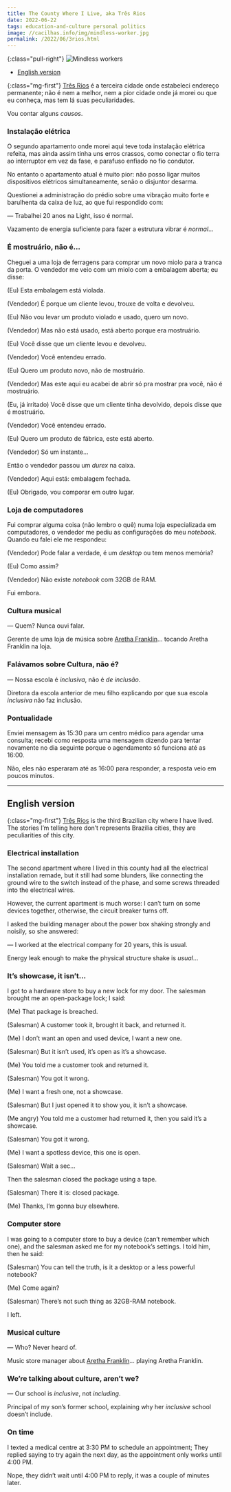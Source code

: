 ```yaml
---
title: The County Where I Live, aka Três Rios
date: 2022-06-22
tags: education-and-culture personal politics
image: //cacilhas.info/img/mindless-worker.jpg
permalink: /2022/06/3rios.html
---
```

[3rios]: https://www.openstreetmap.org/relation/2215565
[aretha]: https://en.wikipedia.org/wiki/Aretha_Franklin

{:class="pull-right"} <img alt="Mindless workers" src="{{{ image }}}" />

- [English version](#english-version)

{:class="mg-first"} [Três Rios][3rios] é a terceira cidade onde estabeleci
endereço permanente; não é nem a melhor, nem a pior cidade onde já morei ou
que eu conheça, mas tem lá suas peculiaridades.

Vou contar alguns *causos*.

### Instalação elétrica

O segundo apartamento onde morei aqui teve toda instalação elétrica refeita,
mas ainda assim tinha uns erros crassos, como conectar o fio terra ao
interruptor em vez da fase, e parafuso enfiado no fio condutor.

No entanto o apartamento atual é muito pior: não posso ligar muitos dispositivos
elétricos simultaneamente, senão o disjuntor desarma.

Questionei a administração do prédio sobre uma vibração muito forte e barulhenta
da caixa de luz, ao que fui respondido com:

— Trabalhei 20 anos na Light, isso é normal.

Vazamento de energia suficiente para fazer a estrutura vibrar é *normal*…

### É mostruário, não é…

Cheguei a uma loja de ferragens para comprar um novo miolo para a tranca da
porta. O vendedor me veio com um miolo com a embalagem aberta; eu disse:

(Eu) Esta embalagem está violada.

(Vendedor) É porque um cliente levou, trouxe de volta e devolveu.

(Eu) Não vou levar um produto violado e usado, quero um novo.

(Vendedor) Mas não está usado, está aberto porque era mostruário.

(Eu) Você disse que um cliente levou e devolveu.

(Vendedor) Você entendeu errado.

(Eu) Quero um produto novo, não de mostruário.

(Vendedor) Mas este aqui eu acabei de abrir só pra mostrar pra você, não é
mostruário.

(Eu, já irritado) Você disse que um cliente tinha devolvido, depois disse que
é mostruário.

(Vendedor) Você entendeu errado.

(Eu) Quero um produto de fábrica, este está aberto.

(Vendedor) Só um instante…

Então o vendedor passou um *durex* na caixa.

(Vendedor) Aqui está: embalagem fechada.

(Eu) Obrigado, vou comporar em outro lugar.

### Loja de computadores

Fui comprar alguma coisa (não lembro o quê) numa loja especializada em
computadores, o vendedor me pediu as configurações do meu *notebook*. Quando eu
falei ele me respondeu:

(Vendedor) Pode falar a verdade, é um *desktop* ou tem menos memória?

(Eu) Como assim?

(Vendedor) Não existe *notebook* com 32GB de RAM.

Fui embora.

### Cultura musical

— Quem? Nunca ouvi falar.

Gerente de uma loja de música sobre [Aretha Franklin][aretha]… tocando Aretha
Franklin na loja.

### Falávamos sobre Cultura, não é?

— Nossa escola é *inclusiva*, não é *de inclusão*.

Diretora da escola anterior de meu filho explicando por que sua escola
*inclusiva* não faz inclusão.

### Pontualidade

Enviei mensagem às 15:30 para um centro médico para agendar uma consulta;
recebi como resposta uma mensagem dizendo para tentar novamente no dia seguinte
porque o agendamento só funciona até as 16:00.

Não, eles não esperaram até as 16:00 para responder, a resposta veio em poucos
minutos.

-----

## English version

{:class="mg-first"} [Três Rios][3rios] is the third Brazilian city where I have
lived. The stories I’m telling here don’t represents Brazilia cities, they are
peculiarities of this city.

### Electrical installation

The second apartment where I lived in this county had all the electrical
installation remade, but it still had some blunders, like connecting the ground
wire to the switch instead of the phase, and some screws threaded into the
electrical wires.

However, the current apartment is much worse: I can’t turn on some devices
together, otherwise, the circuit breaker turns off.

I asked the building manager about the power box shaking strongly and noisily,
so she answered:

— I worked at the electrical company for 20 years, this is usual.

Energy leak enough to make the physical structure shake is *usual*…

### It’s showcase, it isn’t…

I got to a hardware store to buy a new lock for my door. The salesman brought
me an open-package lock; I said:

(Me) That package is breached.

(Salesman) A customer took it, brought it back, and returned it.

(Me) I don’t want an open and used device, I want a new one.

(Salesman) But it isn’t used, it’s open as it’s a showcase.

(Me) You told me a customer took and returned it.

(Salesman) You got it wrong.

(Me) I want a fresh one, not a showcase.

(Salesman) But I just opened it to show you, it isn’t a showcase.

(Me angry) You told me a customer had returned it, then you said it’s a
showcase.

(Salesman) You got it wrong.

(Me) I want a spotless device, this one is open.

(Salesman) Wait a sec…

Then the salesman closed the package using a tape.

(Salesman) There it is: closed package.

(Me) Thanks, I’m gonna buy elsewhere.

### Computer store

I was going to a computer store to buy a device (can’t remember which one), and
the salesman asked me for my notebook’s settings. I told him, then he said:

(Salesman) You can tell the truth, is it a desktop or a less powerful notebook?

(Me) Come again?

(Salesman) There’s not such thing as 32GB-RAM notebook.

I left.

### Musical culture

— Who? Never heard of.

Music store manager about [Aretha Franklin][aretha]… playing Aretha Franklin.

### We’re talking about culture, aren’t we?

— Our school is *inclusive*, not *including*.

Principal of my son’s former school, explaining why her *inclusive* school
doesn’t include.

### On time

I texted a medical centre at 3:30 PM to schedule an appointment; They replied
saying to try again the next day, as the appointment only works until 4:00 PM.

Nope, they didn’t wait until 4:00 PM to reply, it was a couple of minutes later.